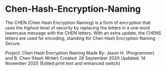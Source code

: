 # Chen-Hash-Encryption-Naming

The CHEN (Chen Hash Encryption Naming) is a form of encryption that uses the *highest* level of security by replacing the letters in a one word lowercase message with the CHEN letters. With an extra update, the CHENS letters are used for encoding, standing for Chen Hash Encryption Naming Secure.

Project: Chen Hash Encryption Naming
Made By: Jason H. (Programmer) and B. Chen (Hash Writer)
Created: 28 September 2020
Updated: 14 November 2020 (Edited print text and enhanced switch)
